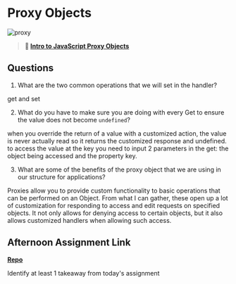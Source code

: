 # Proxy Objects

![proxy](https://bcw.blob.core.windows.net/public/img/journals/5120113092091727)

> **📖 [Intro to JavaScript Proxy Objects](https://codeworksacademy.com/fs-student-guide/resources/wk3/03-Proxies)**

## Questions

1. What are the two common operations that we will set in the handler?

get and set

2. What do you have to make sure you are doing with every Get to ensure the value does not become `undefined`?

when you override the return of a value with a customized action, the value is never actually read so it returns the customized response and undefined. to access the value at the key you need to input 2 parameters in the get: the object being accessed and the property key.

3. What are some of the benefits of the proxy object that we are using in our structure for applications?

Proxies allow you to provide custom functionality to basic operations that can be performed on an Object. From what I can gather, these open up a lot of customization for responding to access and edit requests on specified objects. It not only allows for denying access to certain objects, but it also allows customized handlers when allowing such access.

## Afternoon Assignment Link

**[Repo](https://github.com/chris-hildebrandt/gregslist)**

Identify at least 1 takeaway from today's assignment
